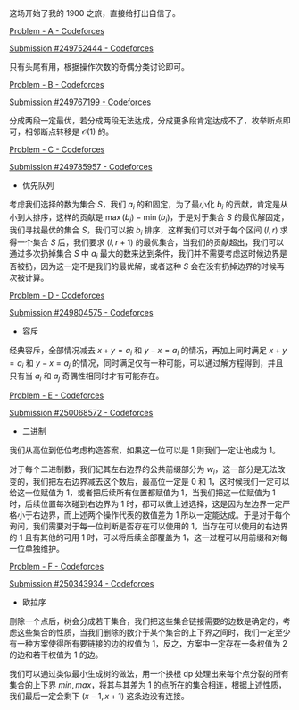 这场开始了我的 1900 之旅，直接给打出自信了。

[Problem - A - Codeforces](https://codeforces.com/contest/1935/problem/A)

[Submission #249752444 - Codeforces](https://codeforces.com/contest/1935/submission/249752444)

只有头尾有用，根据操作次数的奇偶分类讨论即可。

[Problem - B - Codeforces](https://codeforces.com/contest/1935/problem/B)

[Submission #249767199 - Codeforces](https://codeforces.com/contest/1935/submission/249767199)

分成两段一定最优，若分成两段无法达成，分成更多段肯定达成不了，枚举断点即可，相邻断点转移是 $\mathcal O(1)$ 的。

[Problem - C - Codeforces](https://codeforces.com/contest/1935/problem/C)

[Submission #249785957 - Codeforces](https://codeforces.com/contest/1935/submission/249785957)

- 优先队列

考虑我们选择的数为集合 $S$，我们 $a_i$ 的和固定，为了最小化 $b_i$ 的贡献，肯定是从小到大排序，这样的贡献是 $\max(b_i) - \min(b_i)$，于是对于集合 $S$ 的最优解固定，我们寻找最优的集合 $S$，我们可以按 $b_i$ 排序，这样我们可以对于每个区间 $(l, r)$ 求得一个集合 $S$ 后，我们要求 $(l, r + 1)$ 的最优集合，当我们的贡献超出，我们可以通过多次扔掉集合 $S$ 中 $a_i$ 最大的数来达到条件，我们并不需要考虑这时候边界是否被扔，因为这一定不是我们的最优解，或者这种 $S$ 会在没有扔掉边界的时候再次被计算。

[Problem - D - Codeforces](https://codeforces.com/contest/1935/problem/D)

[Submission #249804575 - Codeforces](https://codeforces.com/contest/1935/submission/249804575)

- 容斥

经典容斥，全部情况减去 $x + y = a_i$ 和 $y - x = a_i$ 的情况，再加上同时满足 $x + y = a_i$ 和 $y - x = a_j$ 的情况，同时满足仅有一种可能，可以通过解方程得到，并且只有当 $a_i$ 和 $a_j$ 奇偶性相同时才有可能存在。

[Problem - E - Codeforces](https://codeforces.com/contest/1935/problem/E)

[Submission #250068572 - Codeforces](https://codeforces.com/contest/1935/submission/250068572)

- 二进制

我们从高位到低位考虑构造答案，如果这一位可以是 $1$ 则我们一定让他成为 $1$。

对于每个二进制数，我们记其左右边界的公共前缀部分为 $w_i$，这一部分是无法改变的，我们把左右边界减去这个数后，最高位一定是 $0$ 和 $1$，这时候我们一定可以给这一位赋值为 $1$，或者把后续所有位置都赋值为 $1$，当我们把这一位赋值为 $1$ 时，后续位置每次碰到右边界为 $1$ 时，都可以做上述选择，这是因为左边界一定严格小于右边界，而上述两个操作代表的数值差为 $1$ 所以一定能达成。于是对于每个询问，我们需要对于每一位判断是否存在可以使用的 $1$，当存在可以使用的右边界的 $1$ 且有其他的可用 $1$ 时，可以将后续全部覆盖为 $1$，这一过程可以用前缀和对每一位单独维护。

[Problem - F - Codeforces](https://codeforces.com/contest/1935/problem/F)

[Submission #250343934 - Codeforces](https://codeforces.com/contest/1935/submission/250343934)

- 欧拉序

删除一个点后，树会分成若干集合，我们把这些集合链接需要的边数是确定的，考虑这些集合的性质，当我们删除的数介于某个集合的上下界之间时，我们一定至少有一种方案使得所有要链接的边的权值为 $1$，反之，方案中一定存在一条权值为 $2$ 的边和若干权值为 $1$ 的边。

我们可以通过类似最小生成树的做法，用一个换根 dp 处理出来每个点分裂的所有集合的上下界 $min, max$，将其与其差为 $1$ 的点所在的集合相连，根据上述性质，我们最后一定会剩下 $(x - 1, x + 1)$ 这条边没有连接。